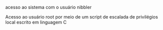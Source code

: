 acesso ao sistema com o usuário nibbler

Acesso ao usuário root por meio de um script de escalada de privilégios local escrito em linguagem C

